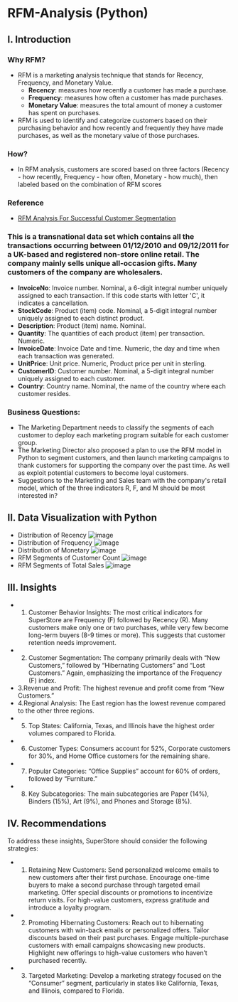 # RFM-Analysis (Python)
## I. Introduction
### Why RFM?
- RFM is a marketing analysis technique that stands for Recency, Frequency, and Monetary Value.
  - **Recency**: measures how recently a customer has made a purchase.
  - **Frequency**: measures how often a customer has made purchases.
  - **Monetary Value**: measures the total amount of money a customer has spent on purchases.
- RFM is used to identify and categorize customers based on their purchasing behavior and how recently and frequently they have made purchases, as well as the monetary value of those purchases.
### How?
- In RFM analysis, customers are scored based on three factors (Recency - how recently, Frequency - how often, Monetary - how much), then labeled based on the combination of RFM scores
### Reference
- [RFM Analysis For Successful Customer Segmentation](https://www.putler.com/rfm-analysis)

### This is a transnational data set which contains all the transactions occurring between 01/12/2010 and 09/12/2011 for a UK-based and registered non-store online retail. The company mainly sells unique all-occasion gifts. Many customers of the company are wholesalers.

- **InvoiceNo**: Invoice number. Nominal, a 6-digit integral number uniquely assigned to each transaction. If this code starts with letter 'C', it indicates a cancellation.
- **StockCode**: Product (item) code. Nominal, a 5-digit integral number uniquely assigned to each distinct product.
- **Description**: Product (item) name. Nominal.
- **Quantity**: The quantities of each product (item) per transaction. Numeric.
- **InvoiceDate**: Invoice Date and time. Numeric, the day and time when each transaction was generated.
- **UnitPrice**: Unit price. Numeric, Product price per unit in sterling.
- **CustomerID**: Customer number. Nominal, a 5-digit integral number uniquely assigned to each customer.
- **Country**: Country name. Nominal, the name of the country where each customer resides.

### Business Questions:
- The Marketing Department needs to classify the segments of each customer to deploy each marketing program suitable for each customer group.
- The Marketing Director also proposed a plan to use the RFM model in Python to segment customers, and then launch marketing campaigns to thank customers for supporting the company over the past time. As well as exploit potential customers to become loyal customers.
- Suggestions to the Marketing and Sales team with the company's retail model, which of the three indicators R, F, and M should be most interested in?

## II. Data Visualization with Python
* Distribution of Recency
![image](https://github.com/user-attachments/assets/052433e6-a109-4d1d-af83-f3ae41de6584)
* Distribution of Frequency
![image](https://github.com/user-attachments/assets/84704d8f-fef2-4450-bc5a-b9c4f87b77bc)
* Distribution of Monetary
![image](https://github.com/user-attachments/assets/f6644b1e-6ad0-4488-805f-9d9eb7f4f03e)
* RFM Segments of Customer Count
![image](https://github.com/user-attachments/assets/603fc638-dcf6-47bd-9bef-1207b6daa2eb)
* RFM Segments of Total Sales
![image](https://github.com/user-attachments/assets/6b423a20-6b86-4e93-8422-7dd3927a5a65)


## III. Insights
- 1. Customer Behavior Insights:
The most critical indicators for SuperStore are Frequency (F) followed by Recency (R). Many customers make only one or two purchases, while very few become long-term buyers (8-9 times or more). This suggests that customer retention needs improvement.
- 2. Customer Segmentation: The company primarily deals with “New Customers,” followed by “Hibernating Customers” and “Lost Customers.” Again, emphasizing the importance of the Frequency (F) index.
- 3.Revenue and Profit:
The highest revenue and profit come from “New Customers.”
- 4.Regional Analysis:
The East region has the lowest revenue compared to the other three regions.
- 5. Top States:
California, Texas, and Illinois have the highest order volumes compared to Florida.
- 6. Customer Types:
Consumers account for 52%, Corporate customers for 30%, and Home Office customers for the remaining share.
- 7. Popular Categories:
“Office Supplies” account for 60% of orders, followed by “Furniture.”
- 8. Key Subcategories:
The main subcategories are Paper (14%), Binders (15%), Art (9%), and Phones and Storage (8%).
## IV. Recommendations
To address these insights, SuperStore should consider the following strategies:

- 1. Retaining New Customers:
Send personalized welcome emails to new customers after their first purchase.
Encourage one-time buyers to make a second purchase through targeted email marketing.
Offer special discounts or promotions to incentivize return visits.
For high-value customers, express gratitude and introduce a loyalty program.
- 2. Promoting Hibernating Customers:
Reach out to hibernating customers with win-back emails or personalized offers.
Tailor discounts based on their past purchases.
Engage multiple-purchase customers with email campaigns showcasing new products.
Highlight new offerings to high-value customers who haven’t purchased recently.
- 3. Targeted Marketing:
Develop a marketing strategy focused on the “Consumer” segment, particularly in states like California, Texas, and Illinois, compared to Florida.
